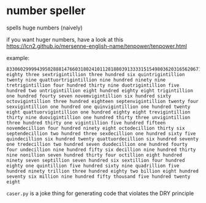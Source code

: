 # number speller

spells huge numbers (naively)

if you want huger numbers, have a look at this https://lcn2.github.io/mersenne-english-name/tenpower/tenpower.html

example:

```
83306029999439502888147660318024101128188039133331515498036203165620671207144956939734897706481569590382876950528
eighty three sextrigintillion three hundred six quintrigintillion twenty nine quattuortrigintillion nine hundred ninety nine tretrigintillion four hundred thirty nine duotrigintillion five hundred two untrigintillion eight hundred eighty eight trigintillion one hundred fourty seven novemvigintillion six hundred sixty octovigintillion three hundred eighteen septenvigintillion twenty four sexvigintillion one hundred one quinvigintillion one hundred twenty eight quattuorvigintillion one hundred eighty eight trevigintillion thirty nine duovigintillion one hundred thirty three unvigintillion three hundred thirty one vigintillion five hundred fifteen novemdecillion four hundred ninety eight octodecillion thirty six septendecillion two hundred three sexdecillion one hundred sixty five quindecillion six hundred twenty quattuordecillion six hundred seventy one tredecillion two hundred seven duodecillion one hundred fourty four undecillion nine hundred fifty six decillion nine hundred thirty nine nonillion seven hundred thirty four octillion eight hundred ninety seven septillion seven hundred six sextillion four hundred eighty one quintillion five hundred sixty nine quadrillion five hundred ninety trillion three hundred eighty two billion eight hundred seventy six million nine hundred fifty thousand five hundred twenty eight
```

`caser.py` is a joke thing for generating code that violates the DRY principle
